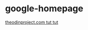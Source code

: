 google-homepage
===============

<a href="http://www.theodinproject.com/web-development-101/html-css">theodinproject.com tut tut</a>
